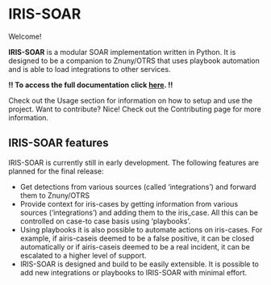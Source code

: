 # IRIS-SOAR

Welcome!

**IRIS-SOAR** is a modular SOAR implementation written in Python. It is designed to be a companion to Znuny/OTRS that uses playbook automation and is able to load integrations to other services.

**!! To access the full documentation click [here](https://z-soar.readthedocs.io/en/latest/). !!**

Check out the Usage section for information on how to setup and use the project.
Want to contribute? Nice! Check out the Contributing page for more information.

## IRIS-SOAR features

IRIS-SOAR is currently still in early development. The following features are planned for the final release:

- Get detections from various sources (called ‘integrations’) and forward them to Znuny/OTRS
- Provide context for iris-cases by getting information from various sources (‘integrations’) and adding them to the iris_case. All this can be controlled on case-to case basis using ‘playbooks’.
- Using playbooks it is also possible to automate actions on iris-cases. For example, if airis-caseis deemed to be a false positive, it can be closed automatically or if airis-caseis deemed to be a real incident, it can be escalated to a higher level of support.
- IRIS-SOAR is designed and build to be easily extensible. It is possible to add new integrations or playbooks to IRIS-SOAR with minimal effort.
